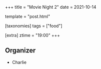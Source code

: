 +++
title = "Movie Night 2"
date = 2021-10-14

template = "post.html"

[taxonomies]
tags = ["food"]

[extra]
ztime = "19:00"
+++

<!-- more -->

## Organizer
* Charlie

